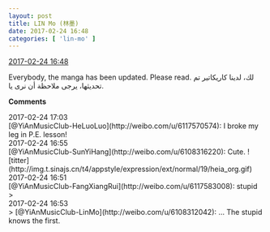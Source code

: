 ```yaml
---
layout: post
title: LIN Mo (林墨)
date: 2017-02-24 16:48
categories: [ 'lin-mo' ]
---
```


<div class="weibo-info">
  <a href="http://weibo.com/6108312042/Ex1RI59ba">2017-02-24 16:48</a>
</div>

Everybody, the manga has been updated. Please read. لك، لدينا كاريكاتير تم تحديثها، يرجى ملاحظة أن نرى يا.

<!-- more -->

**Comments**

<div class="weibo-info">2017-02-24 17:03</div>
[@YiAnMusicClub-HeLuoLuo](http://weibo.com/u/6117570574): I broke my leg in P.E. lesson!

<div class="weibo-info">2017-02-24 16:55</div>
[@YiAnMusicClub-SunYiHang](http://weibo.com/u/6108316220): Cute. ![titter](http://img.t.sinajs.cn/t4/appstyle/expression/ext/normal/19/heia_org.gif)

<div class="weibo-info">2017-02-24 16:51</div>
[@YiAnMusicClub-FangXiangRui](http://weibo.com/u/6117583008): stupid
> <div class="weibo-info">2017-02-24 16:53</div>
> [@YiAnMusicClub-LinMo](http://weibo.com/u/6108312042): … The stupid knows the first.
